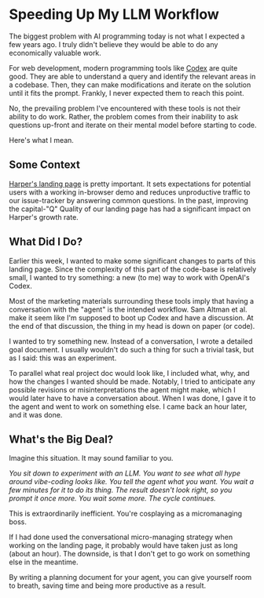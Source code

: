 # Speeding Up My LLM Workflow

The biggest problem with AI programming today is not what I expected a few years ago.
I truly didn't believe they would be able to do any economically valuable work.

For web development, modern programming tools like [Codex](https://openai.com/codex/) are quite good.
They are able to understand a query and identify the relevant areas in a codebase.
Then, they can make modifications and iterate on the solution until it fits the prompt.
Frankly, I never expected them to reach this point.

No, the prevailing problem I've encountered with these tools is not their ability to do work.
Rather, the problem comes from their inability to ask questions up-front and iterate on their mental model before starting to code.

Here's what I mean.

## Some Context

[Harper's landing page](https://writewithharper.com) is pretty important.
It sets expectations for potential users with a working in-browser demo and reduces unproductive traffic to our issue-tracker by answering common questions.
In the past, improving the capital-"Q" Quality of our landing page has had a significant impact on Harper's growth rate.

## What Did I Do?

Earlier this week, I wanted to make some significant changes to parts of this landing page.
Since the complexity of this part of the code-base is relatively small, I wanted to try something: a new (to me) way to work with OpenAI's Codex.

Most of the marketing materials surrounding these tools imply that having a conversation with the "agent" is the intended workflow.
Sam Altman et al. make it seem like I'm supposed to boot up Codex and have a discussion.
At the end of that discussion, the thing in my head is down on paper (or code).

I wanted to try something new.
Instead of a conversation, I wrote a detailed goal document.
I usually wouldn't do such a thing for such a trivial task, but as I said: this was an experiment.

To parallel what real project doc would look like, I included what, why, and how the changes I wanted should be made.
Notably, I tried to anticipate any possible revisions or misinterpretations the agent might make, which I would later have to have a conversation about.
When I was done, I gave it to the agent and went to work on something else.
I came back an hour later, and it was done.

## What's the Big Deal?

Imagine this situation. It may sound familiar to you.

_You sit down to experiment with an LLM. You want to see what all hype around vibe-coding looks like._
_You tell the agent what you want. You wait a few minutes for it to do its thing. The result doesn't look right, so you prompt it once more. You wait some more. The cycle continues._

This is extraordinarily inefficient.
You're cosplaying as a micromanaging boss.

If I had done used the conversational micro-managing strategy when working on the landing page, it probably would have taken just as long (about an hour).
The downside, is that I don't get to go work on something else in the meantime.

By writing a planning document for your agent, you can give yourself room to breath, saving time and being more productive as a result.
